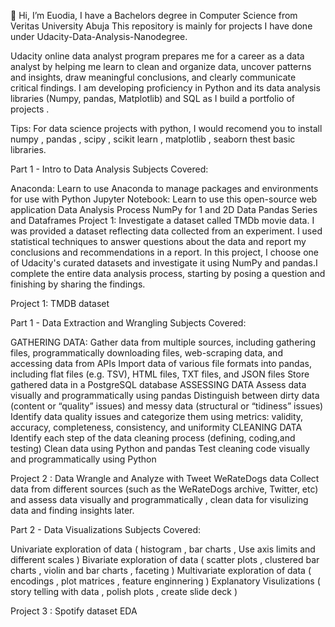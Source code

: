 👋 Hi, I’m Euodia, I have a Bachelors degree in Computer Science from Veritas University Abuja
This repository is mainly for projects I have done under Udacity-Data-Analysis-Nanodegree.

Udacity online data analyst program prepares me for a career as a data analyst by helping me learn to clean and organize data, uncover patterns and insights, draw meaningful conclusions, and clearly communicate critical findings. I am developing proficiency in Python and its data analysis libraries (Numpy, pandas, Matplotlib) and SQL as I build a portfolio of projects .

Tips: For data science projects with python, I would recomend you to install numpy , pandas , scipy , scikit learn , matplotlib , seaborn thest basic libraries.

Part 1 - Intro to Data Analysis
Subjects Covered:

Anaconda: Learn to use Anaconda to manage packages and environments for use with Python
Jupyter Notebook: Learn to use this open-source web application
Data Analysis Process
NumPy for 1 and 2D Data
Pandas Series and Dataframes
Project 1: Investigate a dataset called TMDb movie data.
I was provided a dataset reflecting data collected from an experiment. I used statistical techniques to answer questions about the data and report my conclusions and recommendations in a report. In this project, I choose one of Udacity's curated datasets and investigate it using NumPy and pandas.I complete the entire data analysis process, starting by posing a question and finishing by sharing the findings.

Project 1: TMDB dataset

Part 1 - Data Extraction and Wrangling
Subjects Covered:

GATHERING DATA:
Gather data from multiple sources, including gathering files, programmatically downloading files, web-scraping data, and accessing data from APIs
Import data of various file formats into pandas, including flat files (e.g. TSV), HTML files, TXT files, and JSON files
Store gathered data in a PostgreSQL database
ASSESSING DATA
Assess data visually and programmatically using pandas
Distinguish between dirty data (content or “quality” issues) and messy data (structural or “tidiness” issues)
Identify data quality issues and categorize them using metrics: validity, accuracy, completeness, consistency, and uniformity
CLEANING DATA
Identify each step of the data cleaning process (defining, coding,and testing)
Clean data using Python and pandas
Test cleaning code visually and programmatically using Python

Project 2 : Data Wrangle and Analyze with Tweet WeRateDogs data
Collect data from different sources (such as the WeRateDogs archive, Twitter, etc) and assess data visually and programmatically , clean data for visulizing data and finding insights later.

Part 2 - Data Visualizations
Subjects Covered:

Univariate exploration of data ( histogram , bar charts , Use axis limits and different scales )
Bivariate exploration of data ( scatter plots , clustered bar charts , violin and bar charts , faceting )
Multivariate exploration of data ( encodings , plot matrices , feature enginnering )
Explanatory Visulizations ( story telling with data , polish plots , create slide deck )

Project 3 : Spotify dataset EDA
